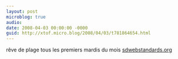 ```yaml
---
layout: post
microblog: true
audio: 
date: 2008-04-03 00:00:00 -0000
guid: http://xtof.micro.blog/2008/04/03/t781864654.html
---
```

rêve de plage tous les premiers mardis du mois [sdwebstandards.org](http://sdwebstandards.org/)
